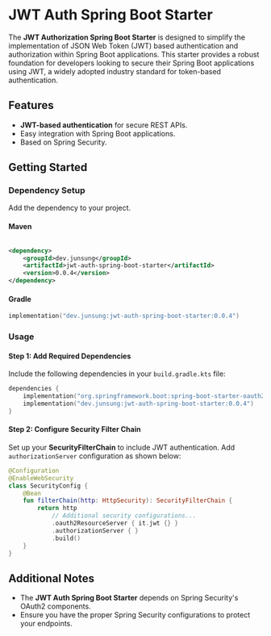 # JWT Auth Spring Boot Starter

The **JWT Authorization Spring Boot Starter** is designed to simplify the implementation of JSON Web Token (JWT) based
authentication and authorization within Spring Boot applications. This starter provides a robust foundation for
developers looking to secure their Spring Boot applications using JWT, a widely adopted industry standard for
token-based authentication.

## Features

- **JWT-based authentication** for secure REST APIs.
- Easy integration with Spring Boot applications.
- Based on Spring Security.

## Getting Started

### Dependency Setup

Add the dependency to your project.

#### Maven

```xml

<dependency>
    <groupId>dev.junsung</groupId>
    <artifactId>jwt-auth-spring-boot-starter</artifactId>
    <version>0.0.4</version>
</dependency>
```

#### Gradle

```kotlin
implementation("dev.junsung:jwt-auth-spring-boot-starter:0.0.4")
```

### Usage

#### Step 1: Add Required Dependencies

Include the following dependencies in your `build.gradle.kts` file:

```kotlin
dependencies {
    implementation("org.springframework.boot:spring-boot-starter-oauth2-resource-server")
    implementation("dev.junsung:jwt-auth-spring-boot-starter:0.0.4")
}
```

#### Step 2: Configure Security Filter Chain

Set up your **SecurityFilterChain** to include JWT authentication. Add `authorizationServer` configuration as shown
below:

```kotlin
@Configuration
@EnableWebSecurity
class SecurityConfig {
    @Bean
    fun filterChain(http: HttpSecurity): SecurityFilterChain {
        return http
            // Additional security configurations...
            .oauth2ResourceServer { it.jwt {} }
            .authorizationServer { }
            .build()
    }
}
```

## Additional Notes

- The **JWT Auth Spring Boot Starter** depends on Spring Security's OAuth2 components.
- Ensure you have the proper Spring Security configurations to protect your endpoints.
